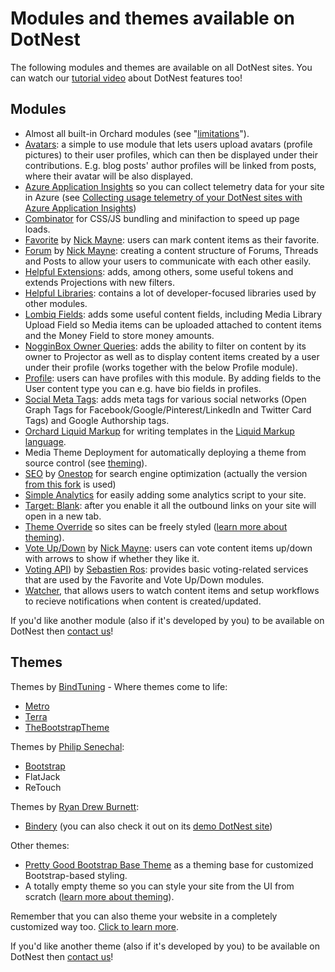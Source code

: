 # Modules and themes available on DotNest



The following modules and themes are available on all DotNest sites. You can watch our [tutorial video](https://www.youtube.com/watch?v=kyzl5raf5x0&list=PLuskKJW0FhJcXpbKqATKllLj9RsH-eDg3&index=2) about DotNest features too!


## Modules

- Almost all built-in Orchard modules (see "[limitations](Limitations)").
- [Avatars](https://github.com/Lombiq/Orchard-Avatars): a simple to use module that lets users upload avatars (profile pictures) to their user profiles, which can then be displayed under their contributions. E.g. blog posts' author profiles will be linked from posts, where their avatar will be also displayed.
- [Azure Application Insights](https://github.com/Lombiq/Orchard-Azure-Application-Insights) so you can collect telemetry data for your site in Azure (see [Collecting usage telemetry of your DotNest sites with Azure Application Insights](collecting-usage-telemetry-with-azure-application-insights))
- [Combinator](https://github.com/Lombiq/Combinator) for CSS/JS bundling and minifaction to speed up page loads.
- [Favorite](https://github.com/Jetski5822/NGM.Favorite) by [Nick Mayne](https://github.com/Jetski5822): users can mark content items as their favorite.
- [Forum](https://github.com/Jetski5822/NGM.Forum) by [Nick Mayne](https://github.com/Jetski5822): creating a content structure of Forums, Threads and Posts to allow your users to communicate with each other easily.
- [Helpful Extensions](https://github.com/Lombiq/Helpful-Extensions): adds, among others, some useful tokens and extends Projections with new filters.
- [Helpful Libraries](https://github.com/Lombiq/Helpful-Libraries): contains a lot of developer-focused libraries used by other modules.
- [Lombiq Fields](https://github.com/Lombiq/Lombiq-Fields): adds some useful content fields, including Media Library Upload Field so Media items can be uploaded attached to content items and the Money Field to store money amounts.
- [NogginBox Owner Queries](https://bitbucket.org/Lombiq/owner-queries-orchard-module): adds the ability to filter on content by its owner to Projector as well as to display content items created by a user under their profile (works together with the below Profile module).
- [Profile](http://orchardprofile.codeplex.com/): users can have profiles with this module. By adding fields to the User content type you can e.g. have bio fields in profiles.
- [Social Meta Tags](https://github.com/bhavinbdoshi/Om.Orchard.SocialMetaTags): adds meta tags for various social networks (Open Graph Tags for Facebook/Google/Pinterest/LinkedIn and Twitter Card Tags) and Google Authorship tags.
- [Orchard Liquid Markup](https://github.com/Lombiq/Orchard-Liquid-Markup) for writing templates in the [Liquid Markup language](http://liquidmarkup.org/).
- Media Theme Deployment for automatically deploying a theme from source control (see  [theming](theming)).
- [SEO](https://bitbucket.org/onestop/module_onestop_seo) by [Onestop](http://onestop.com/) for search engine optimization (actually the version [from this fork](https://bitbucket.org/Lombiq/onestop.seo-hg) is used)
- [Simple Analytics](https://github.com/Lombiq/Orchard-Simple-Analytics) for easily adding some analytics script to your site.
- [Target: Blank](https://github.com/Lombiq/Orchard-Target-Blank): after you enable it all the outbound links on your site will open in a new tab.
- [Theme Override](https://github.com/Lombiq/Orchard-Theme-Override) so sites can be freely styled ([learn more about theming](theming)).
- [Vote Up/Down](https://github.com/Jetski5822/NGM.VoteUpDown) by [Nick Mayne](https://github.com/Jetski5822): users can vote content items up/down with arrows to show if whether they like it.
- [Voting API](http://orchardvoting.codeplex.com/)) by [Sebastien Ros](http://sebastienros.com/): provides basic voting-related services that are used by the Favorite and Vote Up/Down modules.
- [Watcher](https://github.com/Lombiq/Orchard-Watcher), that allows users to watch content items and setup workflows to recieve notifications when content is created/updated.

If you'd like another module (also if it's developed by you) to be available on DotNest then [contact us](https://dotnest.com/contact-us)!


## Themes

Themes by [BindTuning](http://bindtuning.com) - Where themes come to life:

- [Metro](https://gallery.orchardproject.net/List/Themes/Orchard.Theme.Metro)
- [Terra](https://gallery.orchardproject.net/List/Themes/Orchard.Theme.Terra)
- [TheBootstrapTheme](https://gallery.orchardproject.net/List/Themes/Orchard.Theme.TheBootstrapTheme)

Themes by [Philip Senechal](http://philipsenechal.com/):

- [Bootstrap](https://github.com/psenechal/PJS.Bootstrap)
- FlatJack
- ReTouch

Themes by [Ryan Drew Burnett](http://rdb.me/):

- [Bindery](https://github.com/ryandrewburnett/RDB.Bindery) (you can also check it out on its [demo DotNest site](http://binderydemo.dotnest.com/))

Other themes:

- [Pretty Good Bootstrap Base Theme](https://github.com/Lombiq/Pretty-Good-Bootstrap-Base-Theme-Sample) as a theming base for customized Bootstrap-based styling.
- A totally empty theme so you can style your site from the UI from scratch ([learn more about theming](theming/)).

Remember that you can also theme your website in a completely customized way too. [Click to learn more](theming/).

If you'd like another theme (also if it's developed by you) to be available on DotNest then [contact us](https://dotnest.com/contact-us)!